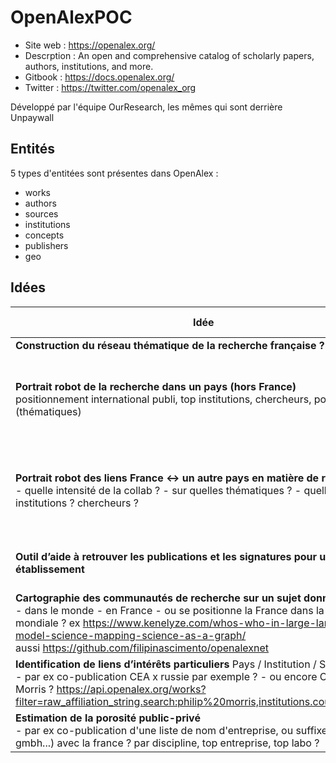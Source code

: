 # OpenAlexPOC

* Site web : https://openalex.org/
* Descrption : An open and comprehensive catalog of scholarly papers, authors, institutions, and more.
* Gitbook : https://docs.openalex.org/
* Twitter : https://twitter.com/openalex_org

Développé par l'équipe OurResearch, les mêmes qui sont derrière Unpaywall


## Entités

5 types d'entitées sont présentes dans OpenAlex :
* works
* authors
* sources
* institutions
* concepts
* publishers
* geo


## Idées

| Idée | Pour qui ? | Quoi ? | Comment ? |
| --- | --- | --- | --- |
| **Construction du réseau thématique de la recherche française ?** |  |  |  |
| **Portrait robot de la recherche dans un pays (hors France)** <br> positionnement international publi, top institutions, chercheurs, points forts (thématiques) | SSRI ? CurieXPlore ? | graphes standards | - liste des indicateurs <br> - requêtes API + calculs python - dataviz |
| **Portrait robot des liens France ↔ un autre pays en matière de recherche**<br> - quelle intensité de la collab ? - sur quelles thématiques ? - quelles institutions ? chercheurs ? | SSRI ?CurieXPlore ? | graphes standards | - liste des indicateurs - requêtes API + calculs python - dataviz |
| **Outil d’aide à retrouver les publications et les signatures pour un établissement** | Etablissements | moteur de recherche, liste, exports | moteur de recherche + exports |
| **Cartographie des communautés de recherche sur un sujet donné** <br> - dans le monde - en France - ou se positionne la France dans la cartographie mondiale ? ex https://www.kenelyze.com/whos-who-in-large-language-model-science-mapping-science-as-a-graph/ <br> aussi https://github.com/filipinascimento/openalexnet |  | réseaux, graphes standards, listes  |  |
| **Identification de liens d’intérêts particuliers** Pays / Institution / Sujet<br> - par ex co-publication CEA x russie par exemple ? - ou encore CNRS x Philip Morris ? https://api.openalex.org/works?filter=raw_affiliation_string.search:philip%20morris,institutions.country_code:FR |  |  |  |
| **Estimation de la porosité public-privé** <br> - par ex co-publication d'une liste de nom d'entreprise, ou suffixe (ltd, sarl, gmbh...)  avec la france ?  par discipline, top entreprise, top labo ?|  |  |  |
